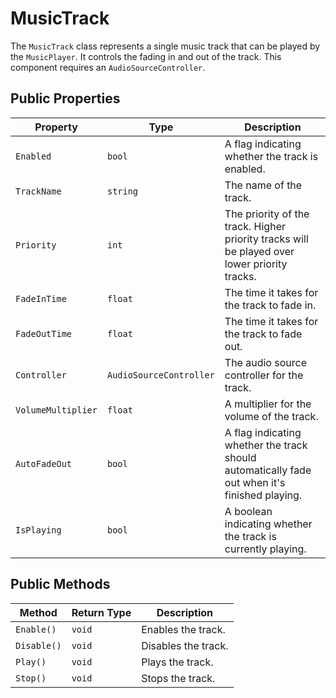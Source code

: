 # MusicTrack

The `MusicTrack` class represents a single music track that can be played by the `MusicPlayer`. It controls the fading in and out of the track. This component requires an `AudioSourceController`.

## Public Properties

| Property           | Type                  | Description                                                                 |
| ------------------ | --------------------- | --------------------------------------------------------------------------- |
| `Enabled`          | `bool`                | A flag indicating whether the track is enabled.                             |
| `TrackName`        | `string`              | The name of the track.                                                      |
| `Priority`         | `int`                 | The priority of the track. Higher priority tracks will be played over lower priority tracks. |
| `FadeInTime`       | `float`               | The time it takes for the track to fade in.                                 |
| `FadeOutTime`      | `float`               | The time it takes for the track to fade out.                                |
| `Controller`       | `AudioSourceController` | The audio source controller for the track.                                  |
| `VolumeMultiplier` | `float`               | A multiplier for the volume of the track.                                   |
| `AutoFadeOut`      | `bool`                | A flag indicating whether the track should automatically fade out when it's finished playing. |
| `IsPlaying`        | `bool`                | A boolean indicating whether the track is currently playing.                |

## Public Methods

| Method    | Return Type | Description         |
| --------- | ----------- | ------------------- |
| `Enable()`  | `void`      | Enables the track.  |
| `Disable()` | `void`      | Disables the track. |
| `Play()`    | `void`      | Plays the track.    |
| `Stop()`    | `void`      | Stops the track.    |
